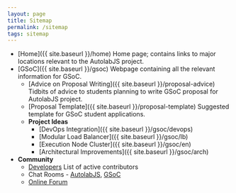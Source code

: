 ```yaml
---
layout: page
title: Sitemap
permalink: /sitemap
tags: sitemap
---
```


* [Home]({{ site.baseurl }}/home) Home page; contains links to major locations relevant to the AutolabJS project.
* [GSoC]({{ site.baseurl }}/gsoc) Webpage containing all the relevant information for GSoC.
  * [Advice on Proposal Writing]({{ site.baseurl }}/proposal-advice) Tidbits of advice to students planning to write GSoC proposal for AutolabJS project.
  * [Proposal Template]({{ site.baseurl }}/proposal-template) Suggested template for GSoC student applications.
  * **Project Ideas**
      * [DevOps Integration]({{ site.baseurl }}/gsoc/devops)
      * [Modular Load Balancer]({{ site.baseurl }}/gsoc/lb)
      * [Execution Node Cluster]({{ site.baseurl }}/gsoc/en)
      * [Architectural Improvements]({{ site.baseurl }}/gsoc/arch)
* **Community**
    * [Developers](https://github.com/AutolabJS/AutolabJS/graphs/contributors) List of active contributors
    * Chat Rooms - [AutolabJS](https://gitter.im/AutolabJS/Lobby?source=orgpage), [GSoC](https://gitter.im/AutolabJS/gsoc)
    * [Online Forum](https://groups.google.com/forum/#!forum/autolabjs)
